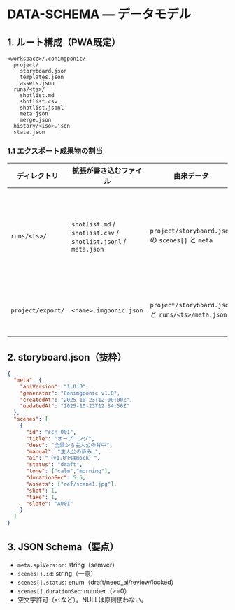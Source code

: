 # DATA-SCHEMA — データモデル

## 1. ルート構成（PWA既定）
```
<workspace>/.conimgponic/
  project/
    storyboard.json
    templates.json
    assets.json
  runs/<ts>/
    shotlist.md
    shotlist.csv
    shotlist.jsonl
    meta.json
    merge.json
  history/<iso>.json
  state.json
```

### 1.1 エクスポート成果物の割当

| ディレクトリ | 拡張が書き込むファイル | 由来データ | 補足 |
| --- | --- | --- | --- |
| `runs/<ts>/` | `shotlist.md` / `shotlist.csv` / `shotlist.jsonl` / `meta.json` | `project/storyboard.json` の `scenes[]` と `meta` | `<ts>` は Export Bridge が生成する ISO タイムスタンプ。AutoSave の GC と衝突しないよう `project/.lock` を保持した状態で `fs.atomicWrite` を実行。|
| `project/export/` | `<name>.imgponic.json` | `project/storyboard.json` と `runs/<ts>/meta.json` | エクスポートリクエスト毎に `<name>` を拡張が決定。`history/<iso>.json` には書き込まない。|

## 2. storyboard.json（抜粋）
```json
{
  "meta": {
    "apiVersion": "1.0.0",
    "generator": "Conimgponic v1.0",
    "createdAt": "2025-10-23T12:00:00Z",
    "updatedAt": "2025-10-23T12:34:56Z"
  },
  "scenes": [
    {
      "id": "scn_001",
      "title": "オープニング",
      "desc": "全景から主人公の背中",
      "manual": "主人公の歩み…",
      "ai": "（v1.0ではmock）",
      "status": "draft",
      "tone": ["calm","morning"],
      "durationSec": 5.5,
      "assets": ["ref/scene1.jpg"],
      "shot": 1,
      "take": 1,
      "slate": "A001"
    }
  ]
}
```

## 3. JSON Schema（要点）
- `meta.apiVersion`: string（semver）
- `scenes[].id`: string（一意）
- `scenes[].status`: enum（draft/need_ai/review/locked）
- `scenes[].durationSec`: number（>=0）
- 空文字許可（`ai`など）。NULLは原則使わない。
